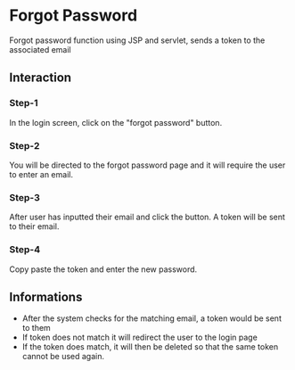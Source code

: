 # Forgot Password
Forgot password function using JSP and servlet, sends a token to the associated email

## Interaction
### Step-1
In the login screen, click on the "forgot password" button.

### Step-2
You will be directed to the forgot password page and it will require the user to enter an email.

### Step-3
After user has inputted their email and click the button. A token will be sent to their email.

### Step-4 
Copy paste the token and enter the new password.

## Informations
* After the system checks for the matching email, a token would be sent to them
* If token does not match it will redirect the user to the login page
* If the token does match, it will then be deleted so that the same token cannot be used again.

